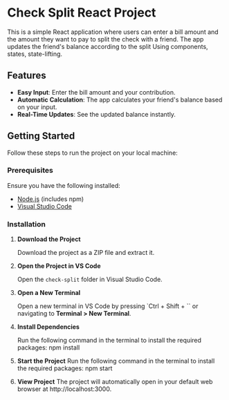 # Check Split React Project

This is a simple React application where users can enter a bill amount and the amount they want to pay to split the check with a friend. The app updates the friend's balance according to the split Using components, states, state-lifting.

## Features

- **Easy Input**: Enter the bill amount and your contribution.
- **Automatic Calculation**: The app calculates your friend's balance based on your input.
- **Real-Time Updates**: See the updated balance instantly.

## Getting Started

Follow these steps to run the project on your local machine:

### Prerequisites

Ensure you have the following installed:

- [Node.js](https://nodejs.org/) (includes npm)
- [Visual Studio Code](https://code.visualstudio.com/)

### Installation

1. **Download the Project**

   Download the project as a ZIP file and extract it.

2. **Open the Project in VS Code**

   Open the `check-split` folder in Visual Studio Code.

3. **Open a New Terminal**

   Open a new terminal in VS Code by pressing `Ctrl + Shift + \`` or navigating to **Terminal > New Terminal**.

4. **Install Dependencies**

   Run the following command in the terminal to install the required packages:
   npm install
5. **Start the Project**
   Run the following command in the terminal to install the required packages:
   npm start
6. **View Project**
    The project will automatically open in your default web browser at http://localhost:3000.
